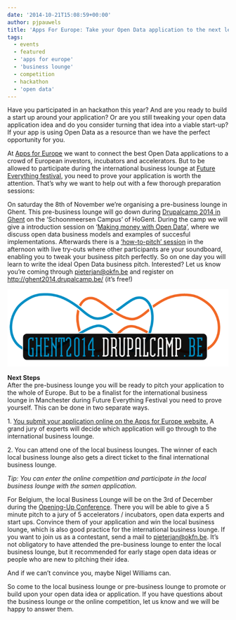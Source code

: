 ```yaml
---
date: '2014-10-21T15:08:59+00:00'
author: pjpauwels
title: 'Apps For Europe: Take your Open Data application to the next level.'
tags:
  - events
  - featured
  - 'apps for europe'
  - 'business lounge'
  - competition
  - hackathon
  - 'open data'
---
```


Have you participated in an hackathon this year? And are you ready to build a start up around your application? Or are you still tweaking your open data application idea and do you consider turning that idea into a viable start-up? If your app is using Open Data as a resource than we have the perfect opportunity for you.

At [Apps for Europe](http://www.appsforeurope.eu/competition) we want to connect the best Open Data applications to a crowd of European investors, incubators and accelerators. But to be allowed to participate during the international business lounge at [Future Everything festival](http://futureeverything.org/festival/), you need to prove your application is worth the attention. That’s why we want to help out with a few thorough preparation sessions:

On saturday the 8th of November we’re organising a pre-business lounge in Ghent. This pre-business lounge will go down during [Drupalcamp 2014 in Ghent](http://ghent2014.drupalcamp.be/) on the ‘Schoonmeersen Campus’ of HoGent. During the camp we will give a introduction session on ‘[Making money with Open Data](http://ghent2014.drupalcamp.be/sessions/making-money-open-data)’, where we discuss open data business models and examples of succesful implementations. Afterwards there is a [‘how-to-pitch’ session](http://ghent2014.drupalcamp.be/apps-4-europe-business-lounge) in the afternoon with live try-outs where other participants are your soundboard, enabling you to tweak your business pitch perfectly. So on one day you will learn to write the ideal Open Data business pitch. Interested? Let us know you’re coming through <pieterjan@okfn.be> and register on <http://ghent2014.drupalcamp.be/> (it’s free!)

![pastedGraphic](pastedGraphic.png)

**Next Steps**  
After the pre-business lounge you will be ready to pitch your application to the whole of Europe. But to be a finalist for the international business lounge in Manchester during Future Everything Festival you need to prove yourself. This can be done in two separate ways.

1\. [You submit your application online on the Apps for Europe website.](http://www.appsforeurope.eu/content/submit-your-application) A grand jury of experts will decide which application will go through to the international business lounge.

2\. You can attend one of the local business lounges. The winner of each local business lounge also gets a direct ticket to the final international business lounge.

_Tip: You can enter the online competition and participate in the local business lounge with the samen application._

For Belgium, the local Business Lounge will be on the 3rd of December during the [Opening-Up Conference](http://www.opening-up.eu/content/final-conference). There you will be able to give a 5 minute pitch to a jury of 5 accelerators / incubators, open data experts and start ups. Convince them of your application and win the local business lounge, which is also good practice for the international business lounge. If you want to join us as a contestant, send a mail to pieterjan@okfn.be. It’s not obligatory to have attended the pre-business lounge to enter the local business lounge, but it recommended for early stage open data ideas or people who are new to pitching their idea.

And if we can’t convince you, maybe Nigel Williams can.

So come to the local business lounge or pre-business lounge to promote or build upon your open data idea or application. If you have questions about the business lounge or the online competition, <a>let us know</a> and we will be happy to answer them.
